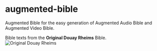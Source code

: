 # augmented-bible

Augmented Bible for the easy generation of Augmented Audio Bible and Augmented Video Bible.

Bible texts from the **Original Douay Rheims** Bible.  
![Original Douay Rheims](https://codeberg.org/olprint/augmented-bible/raw/branch/main/images/sh1.png)
